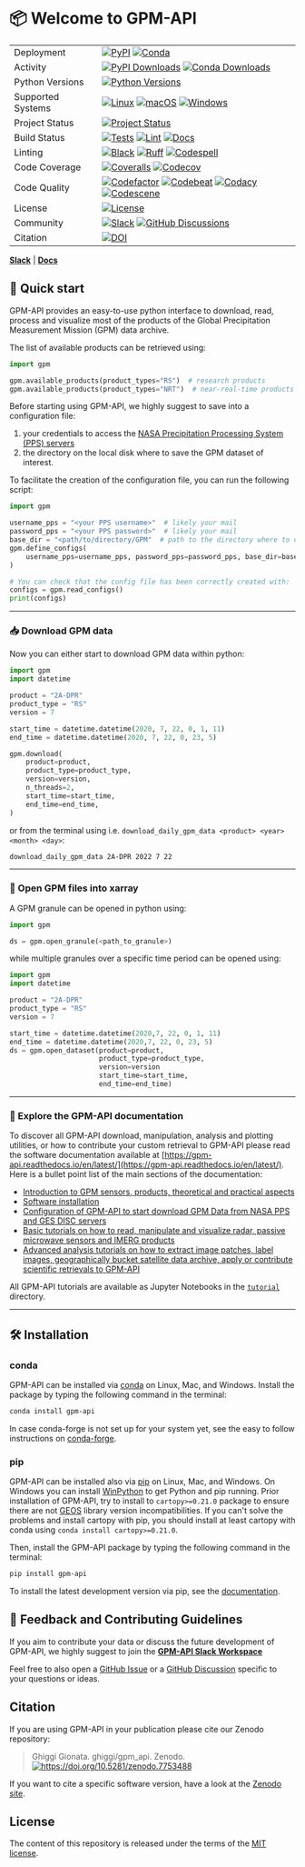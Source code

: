 # 📦 Welcome to GPM-API

|                   |                                                                                                                                                                                                                                                                                                                                                                                                                                                                                                                                                                                                                                                                               |
| ----------------- | ----------------------------------------------------------------------------------------------------------------------------------------------------------------------------------------------------------------------------------------------------------------------------------------------------------------------------------------------------------------------------------------------------------------------------------------------------------------------------------------------------------------------------------------------------------------------------------------------------------------------------------------------------------------------------- |
| Deployment        | [![PyPI](https://badge.fury.io/py/gpm_api.svg?style=flat)](https://pypi.org/project/gpm_api/) [![Conda](https://img.shields.io/conda/vn/conda-forge/gpm-api.svg?logo=conda-forge&logoColor=white&style=flat)](https://anaconda.org/conda-forge/gpm-api)                                                                                                                                                                                                                                                                                                                                                                                                                       |
| Activity          | [![PyPI Downloads](https://img.shields.io/pypi/dm/gpm_api.svg?label=PyPI%20downloads&style=flat)](https://pypi.org/project/gpm_api/) [![Conda Downloads](https://img.shields.io/conda/dn/conda-forge/gpm-api.svg?label=Conda%20downloads&style=flat)](https://anaconda.org/conda-forge/gpm-api)                                                                                                                                                                                                                                                                                                                                                                               |
| Python Versions   | [![Python Versions](https://img.shields.io/badge/Python-3.9%20%203.10%20%203.11%20%203.12-blue?style=flat)](https://www.python.org/downloads/)                                                                                                                                                                                                                                                                                                                                                                                                                                                                                                                                |
| Supported Systems | [![Linux](https://img.shields.io/github/actions/workflow/status/ghiggi/gpm_api/.github/workflows/tests.yaml?label=Linux&style=flat)](https://github.com/ghiggi/gpm_api/actions/workflows/tests.yaml) [![macOS](https://img.shields.io/github/actions/workflow/status/ghiggi/gpm_api/.github/workflows/tests.yaml?label=macOS&style=flat)](https://github.com/ghiggi/gpm_api/actions/workflows/tests.yaml) [![Windows](https://img.shields.io/github/actions/workflow/status/ghiggi/gpm_api/.github/workflows/tests_windows.yaml?label=Windows&style=flat)](https://github.com/ghiggi/gpm_api/actions/workflows/tests_windows.yaml)                                            |
| Project Status    | [![Project Status](https://www.repostatus.org/badges/latest/active.svg?style=flat)](https://www.repostatus.org/#active)                                                                                                                                                                                                                                                                                                                                                                                                                                                                                                                                                       |
| Build Status      | [![Tests](https://github.com/ghiggi/gpm_api/actions/workflows/tests.yaml/badge.svg?style=flat)](https://github.com/ghiggi/gpm_api/actions/workflows/tests.yaml) [![Lint](https://github.com/ghiggi/gpm_api/actions/workflows/lint.yaml/badge.svg?style=flat)](https://github.com/ghiggi/gpm_api/actions/workflows/lint.yaml) [![Docs](https://readthedocs.org/projects/gpm_api/badge/?version=latest&style=flat)](https://gpm_api.readthedocs.io/en/latest/)                                                                                                                                                                                                                  |
| Linting           | [![Black](https://img.shields.io/badge/code%20style-black-000000.svg?style=flat)](https://github.com/psf/black) [![Ruff](https://img.shields.io/endpoint?url=https://raw.githubusercontent.com/astral-sh/ruff/main/assets/badge/v2.json&style=flat)](https://github.com/astral-sh/ruff) [![Codespell](https://img.shields.io/badge/Codespell-enabled-brightgreen?style=flat)](https://github.com/codespell-project/codespell)                                                                                                                                                                                                                                                 |
| Code Coverage     | [![Coveralls](https://coveralls.io/repos/github/ghiggi/gpm_api/badge.svg?branch=main&style=flat)](https://coveralls.io/github/ghiggi/gpm_api?branch=main) [![Codecov](https://codecov.io/gh/ghiggi/gpm_api/branch/main/graph/badge.svg?style=flat)](https://codecov.io/gh/ghiggi/gpm_api)                                                                                                                                                                                                                                                                                                                                                                                     |
| Code Quality      | [![Codefactor](https://www.codefactor.io/repository/github/ghiggi/gpm_api/badge?style=flat)](https://www.codefactor.io/repository/github/ghiggi/gpm_api) [![Codebeat](https://codebeat.co/badges/236abcf2-cbae-4ca9-8a2d-3b70495bb16b?style=flat)](https://codebeat.co/projects/github-com-ghiggi-gpm_api-main) [![Codacy](https://app.codacy.com/project/badge/Grade/bee842cb10004ad8bb9288256f2fc8af?style=flat)](https://app.codacy.com/gh/ghiggi/gpm_api/dashboard?utm_source=gh&utm_medium=referral&utm_content=&utm_campaign=Badge_grade) [![Codescene](https://codescene.io/projects/36767/status-badges/code-health?style=flat)](https://codescene.io/projects/36767) |
| License           | [![License](https://img.shields.io/github/license/ghiggi/gpm_api?style=flat)](https://github.com/ghiggi/gpm_api/blob/main/LICENSE)                                                                                                                                                                                                                                                                                                                                                                                                                                                                                                                                            |
| Community         | [![Slack](https://img.shields.io/badge/Slack-gpm_api-green.svg?logo=slack&style=flat)](https://join.slack.com/t/gpmapi/shared_invite/zt-28vkxzjs1-~cIYci2o3G0qEEoQJVMQRg) [![GitHub Discussions](https://img.shields.io/badge/GitHub-Discussions-green?logo=github&style=flat)](https://github.com/ghiggi/gpm_api/discussions)                                                                                                                                                                                                                                                                                                                                                |
| Citation          | [![DOI](https://zenodo.org/badge/286664485.svg?style=flat)](https://doi.org/10.5281/zenodo.7753488)                                                                                                                                                                                                                                                                                                                                                                                                                                                                                                                                                                           |

[**Slack**](https://join.slack.com/t/gpmapi/shared_invite/zt-28vkxzjs1-~cIYci2o3G0qEEoQJVMQRg) | [**Docs**](https://gpm-api.readthedocs.io/en/latest/)

## 🚀 Quick start

GPM-API provides an easy-to-use python interface to download, read, process and visualize most
of the products of the Global Precipitation Measurement Mission (GPM) data archive.

The list of available products can be retrieved using:

```python
import gpm

gpm.available_products(product_types="RS")  # research products
gpm.available_products(product_types="NRT")  # near-real-time products
```

Before starting using GPM-API, we highly suggest to save into a configuration file:

1. your credentials to access the [NASA Precipitation Processing System (PPS) servers](https://gpm.nasa.gov/data/sources/pps-research)
1. the directory on the local disk where to save the GPM dataset of interest.

To facilitate the creation of the configuration file, you can run the following script:

```python
import gpm

username_pps = "<your PPS username>"  # likely your mail
password_pps = "<your PPS password>"  # likely your mail
base_dir = "<path/to/directory/GPM"  # path to the directory where to download the data
gpm.define_configs(
    username_pps=username_pps, password_pps=password_pps, base_dir=base_dir
)

# You can check that the config file has been correctly created with:
configs = gpm.read_configs()
print(configs)
```

______________________________________________________________________

### 📥 Download GPM data

Now you can either start to download GPM data within python:

```python
import gpm
import datetime

product = "2A-DPR"
product_type = "RS"
version = 7

start_time = datetime.datetime(2020, 7, 22, 0, 1, 11)
end_time = datetime.datetime(2020, 7, 22, 0, 23, 5)

gpm.download(
    product=product,
    product_type=product_type,
    version=version,
    n_threads=2,
    start_time=start_time,
    end_time=end_time,
)
```

or from the terminal using i.e. `download_daily_gpm_data <product> <year> <month> <day>`:

```bash
download_daily_gpm_data 2A-DPR 2022 7 22
```

______________________________________________________________________

### 💫 Open GPM files into xarray

A GPM granule can be opened in python using:

```python
import gpm

ds = gpm.open_granule(<path_to_granule>)

```

while multiple granules over a specific time period can be opened using:

```python
import gpm
import datetime

product = "2A-DPR"
product_type = "RS"
version = 7

start_time = datetime.datetime(2020,7, 22, 0, 1, 11)
end_time = datetime.datetime(2020,7, 22, 0, 23, 5)
ds = gpm.open_dataset(product=product,
                      product_type=product_type,
                      version=version
                      start_time=start_time,
                      end_time=end_time)
```

______________________________________________________________________

### 📖 Explore the GPM-API documentation

To discover all GPM-API download, manipulation, analysis and plotting utilities, or how to contribute your custom retrieval to GPM-API
please read the software documentation available at [https://gpm-api.readthedocs.io/en/latest/](https://gpm-api.readthedocs.io/en/latest/).
Here is a bullet point list of the main sections of the documentation:

- [Introduction to GPM sensors, products, theoretical and practical aspects](https://gpm-api.readthedocs.io/en/latest/00_introduction.html)
- [Software installation](https://gpm-api.readthedocs.io/en/latest/02_installation.html)
- [Configuration of GPM-API to start download GPM Data from NASA PPS and GES DISC servers](https://gpm-api.readthedocs.io/en/latest/03_quickstart.html)
- [Basic tutorials on how to read, manipulate and visualize radar, passive microwave sensors and IMERG products](https://gpm-api.readthedocs.io/en/latest/04_tutorials.htmls)
- [Advanced analysis tutorials on how to extract image patches, label images, geographically bucket satellite data archive, apply or contribute scientific retrievals to GPM-API](https://gpm-api.readthedocs.io/en/latest/05_advanced_tools.html)

All GPM-API tutorials are available as Jupyter Notebooks in the [`tutorial`](https://github.com/ghiggi/gpm_api/tree/main/tutorials) directory.

______________________________________________________________________

## 🛠️ Installation

### conda

GPM-API can be installed via [conda][conda_link] on Linux, Mac, and Windows.
Install the package by typing the following command in the terminal:

```bash
conda install gpm-api
```

In case conda-forge is not set up for your system yet, see the easy to follow instructions on [conda-forge][conda_forge_link].

### pip

GPM-API can be installed also via [pip][pip_link] on Linux, Mac, and Windows.
On Windows you can install [WinPython][winpy_link] to get Python and pip running.
Prior installation of GPM-API, try to install to `cartopy>=0.21.0` package to ensure there are not [GEOS](https://libgeos.org/) library version incompatibilities.
If you can't solve the problems and install cartopy with pip, you should install at least cartopy with conda using `conda install cartopy>=0.21.0`.

Then, install the GPM-API package by typing the following command in the terminal:

```bash
pip install gpm-api
```

To install the latest development version via pip, see the [documentation][dev_install_link].

## 💭 Feedback and Contributing Guidelines

If you aim to contribute your data or discuss the future development of GPM-API,
we highly suggest to join the [**GPM-API Slack Workspace**](https://join.slack.com/t/gpmapi/shared_invite/zt-28vkxzjs1-~cIYci2o3G0qEEoQJVMQRg)

Feel free to also open a [GitHub Issue](https://github.com/ghiggi/gpm_api/issues) or a [GitHub Discussion](https://github.com/ghiggi/gpm_api/discussions) specific to your questions or ideas.

## Citation

If you are using GPM-API in your publication please cite our Zenodo repository:

> Ghiggi Gionata. ghiggi/gpm_api. Zenodo. [![<https://doi.org/10.5281/zenodo.7753488>](https://zenodo.org/badge/286664485.svg?style=flat)](https://doi.org/10.5281/zenodo.7753488)

If you want to cite a specific software version, have a look at the [Zenodo site](https://doi.org/10.5281/zenodo.7753488).

## License

The content of this repository is released under the terms of the [MIT license](LICENSE).

[conda_forge_link]: https://github.com/conda-forge/gpm-api-feedstock#installing-gpm-api
[conda_link]: https://docs.conda.io/en/latest/miniconda.html
[dev_install_link]: https://gpm-api.readthedocs.io/en/latest/02_installation.html#installation-for-contributors
[pip_link]: https://pypi.org/project/gpm-api
[winpy_link]: https://winpython.github.io/
